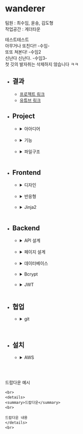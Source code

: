 # wanderer

팀원 : 최수임, 윤송, 김도형   
작업공간 : 게더타운

테스트테스트   
아무거나 또친다!! -수임-   
또또 쳐본다! -수임2   
신난다 신난다. -수임3-   
첫 깃의 발자취는 삭제하지 않습니다 ㅋㅋ


* ## 결과
    * [프로젝트 링크](http://www.wanderer99.com/)   
    * [유튜브 링크](https://www.youtube.com/watch?v=3KDOiHmCx-g&t=43s)
      <br>

* ## Project
    * <details>
      <summary>아아디어</summary>
      <br>

      간단한 여행지 좋아요 사이트입니다.   
      정해진 여행지 목록에서 좋아요를 누르고   
      다른 사람들은 얼마나 좋아하는지 알아볼 수 있습니다.   
      아이디어와 전체적인 기획을 짜는데 하루 정도의 시간이 주어졌습니다.      
      식단 공유 플랫폼/취직 종합 플랫폼/여행지 플랫폼이 후보로 나왔었습니다.   
      4일간의 프로젝트 기간, 아이디어의 난이도를 고려하며 의견을 종합하여   
      결과적으로 여행지 공유 사이트를 구현하게 되었습니다.   
      </details>
      <br>

    * <details>
      <summary>기능</summary>
      <br>

      * 로그인/로그아웃(JWT)
      * 회원가입
      * 사진 url/장소 위치/장소명 저장
      * 회원/타 회원 좋아요 페이지
      * 좋아요 리스트
      * 커스텀 alert 창
      * 모바일 반응형 페이지   
      * Server Side Rendering
      
      </details>
      <br>
        
    * <details>
      <summary>파일구조</summary>
      <br>

      단일한 static html을 사용하는 것은 복잡성과 읽는데 시간을 너무 많이   
      소모되게 만듭니다. 더 좋고 깔끔한 구조를 위해 노력했습니다.   
      ["프로그램을 읽고 쓰는 비율은 확실히 10 대 1을 넘는다."](https://www.goodreads.com/quotes/835238-indeed-the-ratio-of-time-spent-reading-versus-writing-is)
      
      * static
        * img
        * js
          * *.js
        * styles
          * *.css
      * templates   
        * *.html
      * app.py   
      * installer.sh  
      </details>
      <br>

* ## Frontend
    * <details>
      <summary>디자인</summary>
      <br>
      
      더 기능을 추가하거나 작성을 하며 디자인이 많이 바뀌었지만   
      그럼에도 와이어프레임은 좋은 기준이 되었습니다.   
      
      로그인 페이지   

      ![](img/login_template.png)

      회원가입 페이지   

      ![](img/register_template.png)

      업로드 페이지   

      ![](img/upload_template.png)

      메인 페이지   

      ![](img/main_template.png)
      </details>
      <br>
    
    * <details>
      <summary>반응형</summary>
      <br>

      [responsive grid에 대한 연구](https://codepen.io/astrotim/pen/WQwqbW)   
      [드랍다운에 대한 연구](https://www.w3schools.com/css/css_dropdowns.asp)
      </details>
      <br>
        
    * <details>
      <summary>Jinja2</summary>
      <br>
        
      * SSR
        * 항해99의 요구사항 중 Server Side Rendering이 있었습니다.   
          Flask의 Jinja2를 사용하여 html이 미리 적용된 상태로 주어집니다.   
          저희는 주로 main 페이지의 이미지를 정렬하고 나열하는데 사용하였습니다.   
          ```
          {# jinja2를 이용하여 좋아요 기준 내림차순 출력#}
          {% for placelist in lists | sort(attribute='liked_count', reverse = True) %}
          ...
          ```
          <br>
          
          파이선 서버에서 변수 보내주기 
          
          ```python
          return render_template("index.html", var = giveVar)
          ```
          <br>

          html 변수표시는 `{var}` 코드는 `{{code}}`로 한다.   
          <br>

          html if 문
          ```html
          {% if template_variable == "Hello" %}
          <p>{{ template_variable }}, World!</p> 
          {% endif %}
          ```
          <br>

          html if, else if, else 문
          ```html
          {% if template_variable < 20 %}
          <p>{{ template_variable }}은 20보다 작다.</p> 
          {% elif template_variable > 20 %}
          <p>{{ template_variable }}은 20보다 크다.</p> 
          {% else %}
          <p>{{ template_variable }}은 20이다.</p> 
          {% endif %}
          ```
          <br>

          html for 문
          ```
          {% for row in rows %}
          {% set gu_name = row.MSRSTE_NM %}
          {% set gu_mise = row.IDEX_MVL %}
          <li>{{ gu_name }}: {{ gu_mise }}</li>
          {% endfor %}
          ```
          <br>

          dictionary for 문
          ```
          <ul>
          {% for key, value in template_dict.items() %}
          <li>{{ key }} : {{ value }}</li>
          {% endfor%}
          </ul>
          ```
          <br>

          클라이언트가 항상 평균적인 성능을 갖지 않습니다.    
          스마트폰마다의 성능도 각기 다릅니다.   
          그럼으로 클라이언트에서 일정한 속도가 나오지 않습니다.   
          
          서버 사이드 렌더링은 backend 측에서 request에서 받은 정보로    
          완성된 html을 출력하기에 일정한 속도가 약속될 수 있습니다.
      </details>
      <br>


* ## Backend
    * <details>
      <summary>API 설계</summary>
        <br>

        * /login   
            * method = post
            * request = {email="", password=""}
            * response = {res=True, msg="로그인 되었습니다.", val=JWT}
            * 기능 = 비밀번호, 이메일 확인, 로그인

        * /logout
            * method = post
            * API call 이 아닙니다. front에서 이뤄지면 됩니다.
            * JWT가 저장된 'jwt' 쿠키의 삭제
            * 기능 = 로그아웃

        * /signup
            * method = post
            * request = {email="", password="", nickname=""}
            * cookie = {}
            * response = {res=True, msg="회원가입 되었습니다."}
            * 기능 = 이메일/닉네임 중복확인, 이메일 유효성 확인, 회원가입
            * response = {res=True, msg="회원가입 되었습니다.", val=JWT}
            * 기능 = 이메일/닉네임 중복확인, 회원가입

        * /upload
            * method = post
            * request = {imgsrc="", placeName = "", loaction = ""}
            * cookie = {'jwt' : JWT}
            * response = {res=True, msg="업로드가 완료되었습니다."}
            * 기능 = 장소를 업로드한다.

        * /deletePlace
            * method = post
            * request = {placeName=""}
            * cookie = {'jwt' : JWT}
            * response = {res=True, msg="삭제가 완료되었습니다."}
            * 기능 = 장소를 삭제합니다.

        * /like
            * method = post
            * request = {placeName="한라산", status=True}
            * cookie = {'jwt' : JWT}
            * response = {res=True, msg="좋아요를 완료/취소되었습니다."}
            * 기능 = 로그인된 아이디로 장소를 좋아요/좋아요 취소 한다.
    </details>
    <br>
    
    * <details>
      <summary>페이지 설계</summary>
        <br>

        * /
            * method = get
            * request = {}  
            * cookie = {'jwt' : JWT}
            * responst = main.html
            * 기능 = jwt가 있을 경우 사용자가 만들거나 좋아한 장소를 나타냅니다.
              
        * /mypage
            * method = get
            * request = {email_give=""}  
            * cookie = {'jwt' : JWT}
            * responst = main.html
            * 기능 = 주어진 이메일의 회원이 좋아한 장소를 나타냅니다.

        * /signup
            * method = get
            * request = {}  
            * cookie = {}
            * responst = signup.html
            * 기능 = 회원가입 페이지
        
        * /login
            * method = get
            * request = {}  
            * cookie = {}
            * responst = login.html
            * 기능 = 로그인 페이지
        
        * /upload
            * method = get
            * request = {}  
            * cookie = {}
            * responst = upload.html
            * 기능 = 업로드 페이지
   
        * /likedList
            * method = post
            * request = {placeName="한라산", status=True}
            * cookie = {'jwt' : JWT}
            * response = {res=True, msg="해당 장소를 좋아요 한사람들이 출력됩니다.", 'val': likedUser['likedUser']}
            * 기능 = 특정 게시물의 '좋아요'를 누른 유저들의 리스트 출력
    </details>
    <br>

    * <details>
      <summary>데이터베이스</summary>
        <br>

        * wanderer 
          * user
            * email = str
            * nickname = str
            * password = binary
          * place
            * placeName = str
            * imageURL = str
            * location = str
            * likedUser = arr[email = str]
            * createdUser = str
    </details>
    <br>

    * <details>
      <summary>Bcrypt</summary>  
      <br>

      ## Bcrypt
      우선 bcrypt에 대하여 이해합시다.   
      bcrypt은 단순한 암호화 모듈입니다.   
      ```python
      # 연습장
      # 임의의 패스워드?
      password = b"password"
      # bcrypt에서 소금을 뿌려줍니다.
      salt = bcrypt.gensalt()
      # password 와 소금을 이용하여 hashed를 만듭니다.
      hashed = bcrypt.hashpw(password, salt)
      # 위에 만들어진 hashed가 일치하는지 확인합니다.
      if bcrypt.checkpw(password, hashed):
          print("match")
      else:
          print("does not match")
      ```
      위 코드에서   
      `password`는 사용자의 암호   

      `salt`는 bcrypt에서 만들어주는 임의의 값입니다.   
      코드가 실행 될 때마다 `bcrypt.gensalt()`가 불러지기에 항상 `salt` 값은 다릅니다.    

      `hashed`는 위의 `password`와 `salt`를 이용해서 암호화 된 값입니다.   
      이 `hashed`값 또한 `salt`값이 변동적이기에 만들 때마다 다르게 나옵니다.    

      `hashed` 값이 항상 다름에도 불구하고 `checkpw`를 사용하면 `hashed`가 `password`에서   
      유래하였는지 확인이 가능하다.   

      여기에서 중요한 점은 `유래`의 `일치`를 확인 가능하다는 점입니다.   
      즉 `파생`되었는지만 확인이 가능하지 `hashed`를 통해 `password` 자체를    
      알아내는 것은 불가하다는 점이 중요합니다.   

      그럼 `salt`도 없는데 도대체 어떻게 그걸 알아요?   
      `salt`는 `hashed`의 값 내에 암호화되어 저장됩니다.(첫 20자 정도)    
      bcrypt는 그래서 `hashed` 값 만으로 그 `파생` 여부를 파악할 수 있습니다.   

      bcrypt는 언어와 상관 없이 다 통상적으로 사용되니 이해하시면 편합니다.   
      </details>
      <br>
    
    * <details>
      <summary>JWT</summary>
      <br>

      ## JWT

      * [JWT에 대한 연구](https://www.youtube.com/watch?v=e-_tsR0hVLQ&t=130s)
      * [JWT에 대한 연구2](https://zzsza.github.io/development/2019/03/04/auth-with-flask/)
      * [JWT의 구조가 잘 설명된 곳](https://mangkyu.tistory.com/56)   
      <br>

      저희의 경우 2번째 블로그를 많이 참고 하였습니다.   

      JWT의 경우 회원 로그인이 완료되면 front에 보내는 토큰입니다.   
      JWT는 header,payload,signature로 이루어져 있습니다.   

      위의 3번째 링크에서 더 정확한 확인이 가능하니 여기에서는 간략하게 요약해드리면   
      header는 토큰의 정의, payload는 토큰의 내용, signature는 토큰의 암호입니다.   

      저희가 사용한 `import jwt`의 경우 header와 signature는 자동으로 생성합니다.   
      그럼으로 payload만 정의하면 됩니다.   

      또한 jwt를 만들기 위해서 SECRET KEY와 ALGORITHM도 줘야 합니다.   
      app 내부에 정의합시다.   
      ```python
      app = Flask(__name__)
      app.config['SECRET_KEY'] = '452325d3c00449738b52eab18c63edf7'
      app.config['ALGORITHM'] = 'HS256'
      ```
 
      그래서    
      ```python
      payload = {
            "sub": user_email,
            "exp": datetime.utcnow() + timedelta(seconds=60 * 60 * 24)
      }

      # payload와 우리의 SECRET_KEY를 ALGORITHM을 통해 jwt를 만듭니다.
      token = jwt.encode(payload, app.config["SECRET_KEY"], app.config['ALGORITHM'])
      return {"res":token}
      ```
      간단하죠?   

      마지막으로 토큰을 받아서 유효성을 따지려면
      ```python
      # jwt 토큰이 유효한지 확인   
      payload = jwt.decode(recieved_token, app.config["SECRET_KEY"], app.config['ALGORITHM'])
      # 유효하지 않으면 payload는 None으로 나옵니다.
      ```   

      위에서 `payload`에서 저장한 `sub`, `exp`도 받을 수 있습니다. 
      ```python
      payload["sub"]
      payload["exp"]
      ```

      </details>
      <br>

 
* ## 협업
    * <details>
      <summary>git</summary>
      <br>

      올리는 방법!   
      ```
      git add .   
      git commit -a -m "수정하신 코드에 대한 내용을 적어주세요"   
      git push origin main
      ```
      
      올리려고 했는데 에러가 나면!   
      ```
      git pull origin main
      ```
      
      중간에 병합 (에디터를 직접 확인하시고)
      ```
      <<<<<<<< HEAD
      
      ===============
      
      >>>>>>>>>> dg9nfiod92huf93js
      ```
      코드가 오류가 나지 않게 병합해주세요!   
      위 특수문자를 모두 삭제하고 코드를 정리하면 됩니다.   

      </details>

<br>

* ## 설치
    * <details>
      <summary>AWS</summary>
      <br>

      리눅스 EC2를 구매하고 security group를 지정하세요!   
      [스파르타 코딩클럽 웹종합 5-12 참고](https://online.spartacodingclub.kr/enrolleds/60801f9e63d7a131f468ee6b/edetails/60801f9e63d7a131f468eeb4)   

      wanderer 파일을 zip 하기 이전에 app.py의 app을 서버용 객체로 지정해주세요!   
      `client = MongoClient('mongodb://test:test@localhost', 27017)`   

      wanderer의 zip 파일을 EC2에 넣어주세요!    

      코드   
      `sudo su`   
      `chmod ugo+rwx installer.sh`   
      `./installer.sh`   
      `nohup python app.py &`    

      pip 파일들 설치는 sh에 추가했습니다.   
      </details>

<br>
<br>

드랍다운 예시
```
<br>
<details>
<summary>드랍다운</summary>
<br>

드랍다운 내용
</details>
<br>
```
